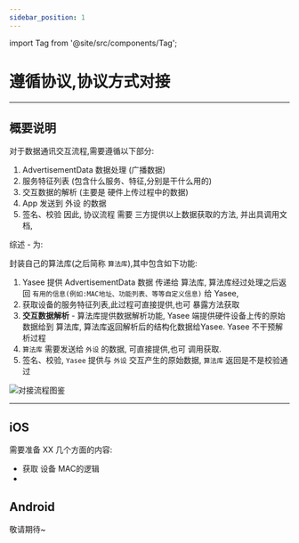 ```yaml
---
sidebar_position: 1
---
```



import Tag from '@site/src/components/Tag';



# 遵循协议,协议方式对接
--- 

<Tag color="orange" text="遵循协议,协议方式对接 " />



## 概要说明
对于数据通讯交互流程,需要遵循以下部分:
1. AdvertisementData 数据处理 (广播数据)
2. 服务特征列表 (包含什么服务、特征,分别是干什么用的)
3. 交互数据的解析 (主要是 硬件上传过程中的数据)
4. App 发送到 外设 的数据
5. 签名、校验
因此, 协议流程 需要 三方提供以上数据获取的方法, 并出具调用文档,

综述 - <Tag color="orange" text="方案商,需要做的内容" /> 为: 

封装自己的算法库(之后简称 `算法库`),其中包含如下功能: 
1. Yasee 提供 AdvertisementData 数据 传递给 算法库, 算法库经过处理之后返回 `有用的信息(例如:MAC地址、功能列表、等等自定义信息)` 给 Yasee,
2. 获取设备的服务特征列表,此过程可直接提供,也可 暴露方法获取
3. **交互数据解析** - 算法库提供数据解析功能, Yasee 端提供硬件设备上传的原始数据给到 算法库, 算法库返回解析后的结构化数据给Yasee. Yasee 不干预解析过程
4. `算法库` 需要发送给 `外设` 的数据, 可直接提供,也可 调用获取.
5. 签名、校验, `Yasee` 提供与 `外设` 交互产生的原始数据, `算法库` 返回是不是校验通过

![对接流程图鉴](/img/yasee_fangan_link.png "")

--- 


## iOS

需要准备 XX 几个方面的内容:
- 获取 设备 MAC的逻辑 
- 



## Android

敬请期待~